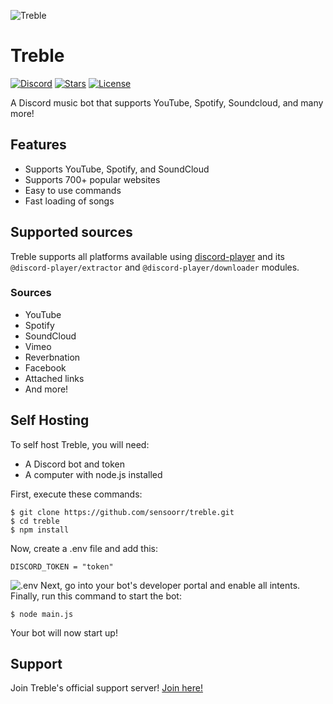 ![Treble](https://i.imgur.com/uckJrMjs.png)

# Treble

[![Discord](https://img.shields.io/discord/961295522092707872?label=discord&style=for-the-badge&logo=discord&color=5865F2&logoColor=white)](https://discord.gg/Y4aehUckxa)
[![Stars](https://img.shields.io/github/stars/sensoorr/treble.svg?label=stars&style=for-the-badge&logo=github&color=5865F2)](https://github.com/sensoorr/treble)
[![License](https://img.shields.io/github/license/sensoorr/treble.svg?label=license&style=for-the-badge&logo=github&color=5865F2)](https://github.com/sensoorr/treble/blob/master/LICENSE)

A Discord music bot that supports YouTube, Spotify, Soundcloud, and many more!

## Features
  * Supports YouTube, Spotify, and SoundCloud
  * Supports 700+ popular websites
  * Easy to use commands
  * Fast loading of songs

## Supported sources
Treble supports all platforms available using [discord-player](https://github.com/Androz2091/discord-player) and its `@discord-player/extractor` and `@discord-player/downloader` modules.
### Sources
  * YouTube
  * Spotify
  * SoundCloud
  * Vimeo
  * Reverbnation
  * Facebook
  * Attached links
  * And more!

## Self Hosting
To self host Treble, you will need:
  * A Discord bot and token
  * A computer with node.js installed

First, execute these commands:
```
$ git clone https://github.com/sensoorr/treble.git
$ cd treble
$ npm install
```
Now, create a .env file and add this:
```
DISCORD_TOKEN = "token"
```
![.env](https://i.imgur.com/jsWS3xi.png)
Next, go into your bot's developer portal and enable all intents.
Finally, run this command to start the bot:
```
$ node main.js
```
Your bot will now start up!

## Support
Join Treble's official support server! [Join here!](https://discord.gg/Y4aehUckxa)
